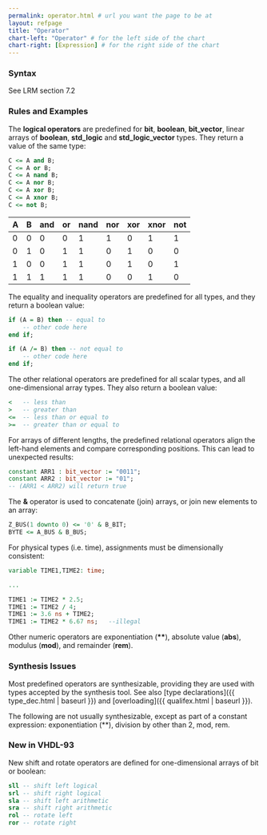 ```yaml
---
permalink: operator.html # url you want the page to be at
layout: refpage
title: "Operator"
chart-left: "Operator" # for the left side of the chart
chart-right: [Expression] # for the right side of the chart
---
```




<h3 class="text-hr"><span>Syntax</span></h3>

<!-- include the vhdl tag to highlight as vhdl -->
See LRM section 7.2

<h3 class="text-hr"><span>Rules and Examples</span></h3>

The __logical operators__ are predefined for __bit__, __boolean__, __bit_vector__, linear arrays of __boolean__, __std_logic__ and __std_logic_vector__ types. They return a value of the same type:
```vhdl
C <= A and B;
C <= A or B;
C <= A nand B;
C <= A nor B;
C <= A xor B;
C <= A xnor B;
C <= not B;
```

| A | B | and | or | nand | nor | xor | xnor | not |
|---|---|-----|----|------|-----|-----|------|-----|
| 0 | 0 | 0   | 0  | 1    | 1   | 0   | 1    | 1   |
| 0 | 1 | 0   | 1  | 1    | 0   | 1   | 0    | 0   |
| 1 | 0 | 0   | 1  | 1    | 0   | 1   | 0    | 1   |
| 1 | 1 | 1   | 1  | 1    | 0   | 0   | 1    | 0   |

The equality and inequality operators are predefined for all types, and they return a boolean value:
```vhdl
if (A = B) then -- equal to
    -- other code here
end if;

if (A /= B) then -- not equal to
    -- other code here
end if;
```

The other relational operators are predefined for all scalar types, and all one-dimensional array types. They also return a boolean value:
```vhdl
<   -- less than
>   -- greater than
<=  -- less than or equal to
>=  -- greater than or equal to
```

For arrays of different lengths, the predefined relational operators align the left-hand elements and compare corresponding positions. This can lead to unexpected results:
```vhdl
constant ARR1 : bit_vector := "0011";
constant ARR2 : bit_vector := "01";
-- (ARR1 < ARR2) will return true
```

The __&__ operator is used to concatenate (join) arrays, or join new elements to an array:
```vhdl
Z_BUS(1 downto 0) <= '0' & B_BIT;
BYTE <= A_BUS & B_BUS;
```

For physical types (i.e. time), assignments must be dimensionally consistent:
```vhdl
variable TIME1,TIME2: time;

...

TIME1 := TIME2 * 2.5;
TIME1 := TIME2 / 4;
TIME1 := 3.6 ns + TIME2;
TIME1 := TIME2 * 6.67 ns;   --illegal
```

Other numeric operators are exponentiation (__\**__), absolute value (__abs__), modulus (__mod__), and remainder (__rem__).

<h3 class="text-hr"><span>Synthesis Issues</span></h3>

Most predefined operators are synthesizable, providing they are used with types accepted by the synthesis tool. See also [type declarations]({{ type_dec.html | baseurl }}) and [overloading]({{ qualifex.html | baseurl }}).

The following are not usually synthesizable, except as part of a constant expression: exponentiation (\**), division by other than 2, mod, rem.

<h3 class="text-hr"><span>New in VHDL-93</span></h3>

New shift and rotate operators are defined for one-dimensional arrays of bit or boolean:
```vhdl
sll -- shift left logical
srl -- shift right logical
sla -- shift left arithmetic
sra -- shift right arithmetic
rol -- rotate left
ror -- rotate right
```
